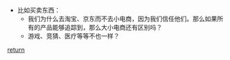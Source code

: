 * 比如买卖东西：
    * 我们为什么去淘宝、京东而不去小电商，因为我们信任他们。那么如果所有的产品能够追踪到，那么大小电商还有区别吗？
    * 游戏、竞猜、医疗等等不也一样？
    
    
[return](README.md)